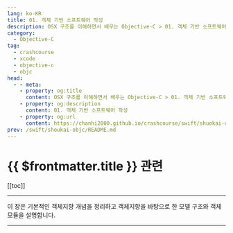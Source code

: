 ```yaml
---
lang: ko-KR
title: 01. 객체 기반 소프트웨어 작성
description: OSX 구조를 이해하면서 배우는 Objective-C > 01. 객체 기반 소프트웨어 작성
category:
  - Objective-C
tag: 
  - crashcourse
  - xcode
  - objective-c
  - objc
head:
  - - meta:
    - property: og:title
      content: OSX 구조를 이해하면서 배우는 Objective-C > 01. 객체 기반 소프트웨어 작성
    - property: og:description
      content: 01. 객체 기반 소프트웨어 작성
    - property: og:url
      content: https://chanhi2000.github.io/crashcourse/swift/shuokai-objc/01.html
prev: /swift/shoukai-objc/README.md
---
```


# {{ $frontmatter.title }} 관련

<SiteInfo
  name="목차"
  desc="OSX 구조를 이해하면서 배우는 Objective-C"
  url="/swift/shuokai-objc/README.md"
  preview="https://image.aladin.co.kr/product/2806/68/cover500/8968480338_1.jpg"/>

[[toc]]

---

이 장은 기본적인 객체지향 개념을 정리하고 객체지향을 바탕으로 한 모델 구조와 객체 모듈을 설명합니다.

<SiteInfo
  name="01A. 객체 개념"
  desc="OSX 구조를 이해하면서 배우는 Objective-C > 01A. 객체 개념"
  url="/swift/shuokai-objc/01A.md"
  preview="https://image.aladin.co.kr/product/2806/68/cover500/8968480338_1.jpg"/>

<SiteInfo
  name="01B. 모듈과 객체"
  desc="OSX 구조를 이해하면서 배우는 Objective-C > 01B. 모듈과 객체"
  url="/swift/shuokai-objc/01B.md"
  preview="https://image.aladin.co.kr/product/2806/68/cover500/8968480338_1.jpg"/>

---

<TagLinks />